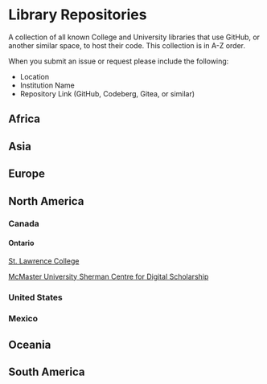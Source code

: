 # Library Repositories
A collection of all known College and University libraries that use GitHub, or another similar space, to host their code.
This collection is in A-Z order.

When you submit an issue or request please include the following:
* Location
* Institution Name
* Repository Link (GitHub, Codeberg, Gitea, or similar)

## Africa
## Asia
## Europe
## North America
### Canada
#### Ontario
[St. Lawrence College](https://github.com/slclibraries)

[McMaster University Sherman Centre for Digital Scholarship](https://github.com/scds)
### United States
### Mexico
## Oceania
## South America
